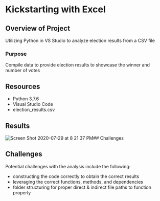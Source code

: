 # Kickstarting with Excel

## Overview of Project
Utilizing Python in VS Studio to analyze election results from a CSV file

### Purpose
Compile data to provide election results to showcase the winner and number of votes

## Resources
- Python 3.7.6
- Visual Studio Code
- election_results.csv

## Results
 ![Screen Shot 2020-07-29 at 8 21 37 PM](https://user-images.githubusercontent.com/67982071/88866700-76d4fe00-d1d9-11ea-9de6-99cbc6c9979c.png)## Challenges

## Challenges
Potential challenges with the analysis include the following:
- constructing the code correctly to obtain the correct results
- leveraging the correct functions, methods, and dependencies 
- folder structuring for proper direct & indirect file paths to function properly

